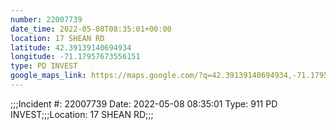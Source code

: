 ```yaml
---
number: 22007739
date_time: 2022-05-08T08:35:01+00:00
location: 17 SHEAN RD
latitude: 42.39139140694934
longitude: -71.17957673556151
type: PD INVEST
google_maps_link: https://maps.google.com/?q=42.39139140694934,-71.17957673556151
---
```


;;;Incident #: 22007739   Date: 2022-05-08 08:35:01   Type: 911 PD INVEST;;;Location: 17 SHEAN RD;;;

